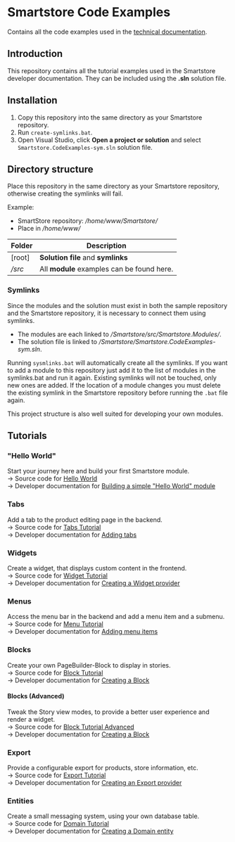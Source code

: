 # Smartstore Code Examples

Contains all the code examples used in the [technical documentation](https://smartstore.gitbook.io/developer-guide/compose/modules/examples).

## Introduction

This repository contains all the tutorial examples used in the Smartstore developer documentation.
They can be included using the **.sln** solution file.

## Installation

1. Copy this repository into the same directory as your Smartstore repository.
2. Run `create-symlinks.bat`.
3. Open Visual Studio, click **Open a project or solution** and select `Smartstore.CodeExamples-sym.sln` solution file.

## Directory structure

Place this repository in the same directory as your Smartstore repository, otherwise creating the symlinks will fail.

Example:
- SmartStore repository: _/home/www/Smartstore/_
- Place in _/home/www/_

| Folder | Description                              |
| ------ | ---------------------------------------- |
| [root] | **Solution file** and **symlinks**       |
| _/src_ | All **module** examples can be found here.|

### Symlinks

Since the modules and the solution must exist in both the sample repository and the Smartstore repository, it is necessary to connect them using symlinks.

- The modules are each linked to _/Smartstore/src/Smartstore.Modules/_.
- The solution file is linked to _/Smartstore/Smartstore.CodeExamples-sym.sln_.

Running `sysmlinks.bat` will automatically create all the symlinks. If you want to add a module to this repository just add it to the list of modules in the symlinks.bat and run it again. Existing symlinks will not be touched, only new ones are added. If the location of a module changes you must delete the existing symlink in the Smartstore repository before running the `.bat` file again.

This project structure is also well suited for developing your own modules.

## Tutorials

### "Hello World"

Start your journey here and build your first Smartstore module.  
&rarr; Source code for [Hello World](./src/MyOrg.HelloWorld)  
&rarr; Developer documentation for [Building a simple "Hello World" module](https://smartstore.gitbook.io/developer-guide/compose/modules/examples/building-a-simple-hello-world-module)

### Tabs

Add a tab to the product editing page in the backend.  
&rarr; Source code for [Tabs Tutorial](./src/MyOrg.TabsTutorial)  
&rarr; Developer documentation for [Adding tabs](https://smartstore.gitbook.io/developer-guide/compose/modules/examples/adding-tabs)

### Widgets

Create a widget, that displays custom content in the frontend.  
&rarr; Source code for [Widget Tutorial](./src/MyOrg.WidgetTutorial)  
&rarr; Developer documentation for [Creating a Widget provider](https://smartstore.gitbook.io/developer-guide/compose/modules/examples/creating-a-widget-provider)

### Menus

Access the menu bar in the backend and add a menu item and a submenu.  
&rarr; Source code for [Menu Tutorial](./src/MyOrg.MenuTutorial)  
&rarr; Developer documentation for [Adding menu items](https://smartstore.gitbook.io/developer-guide/compose/modules/examples/adding-menu-items)

### Blocks

Create your own PageBuilder-Block to display in stories.  
&rarr; Source code for [Block Tutorial](./src/MyOrg.BlockTutorial)  
&rarr; Developer documentation for [Creating a Block](https://smartstore.gitbook.io/developer-guide/compose/modules/examples/creating-a-block)

#### Blocks (Advanced)

Tweak the Story view modes, to provide a better user experience and render a widget.  
&rarr; Source code for [Block Tutorial Advanced](./src/MyOrg.BlockTutorialAdvanced)  
&rarr; Developer documentation for [Creating a Block](https://smartstore.gitbook.io/developer-guide/compose/modules/examples/creating-a-block#advanced-topics)

### Export

Provide a configurable export for products, store information, etc.  
&rarr; Source code for [Export Tutorial](./src/MyOrg.ExportTutorial)  
&rarr; Developer documentation for [Creating an Export provider](https://smartstore.gitbook.io/developer-guide/compose/modules/examples/creating-a-export-provider)

### Entities

Create a small messaging system, using your own database table.  
&rarr; Source code for [Domain Tutorial](./src/MyOrg.DomainTutorial)  
&rarr; Developer documentation for [Creating a Domain entity](https://smartstore.gitbook.io/developer-guide/compose/modules/examples/creating-a-domain-entity)
